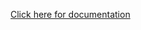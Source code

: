 [Click here for documentation](https://github.com/lenslab8/knowledgeTransfer/blob/main/documentation.pdf)
